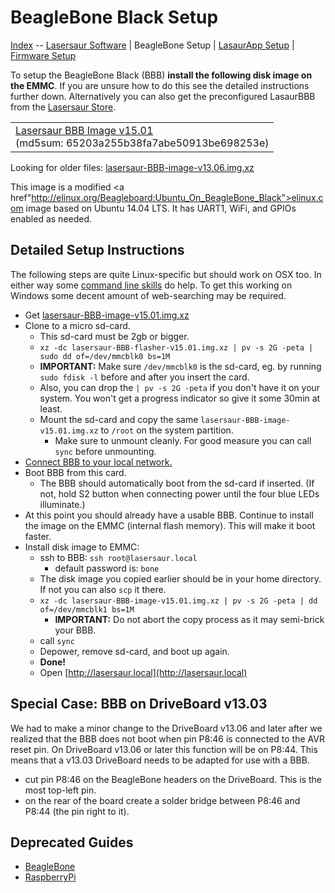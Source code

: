 BeagleBone Black Setup
=======================

[Index](index.md) -- [Lasersaur Software](software.md) | BeagleBone Setup | [LasaurApp Setup](lasaurapp_setup.md) | [Firmware Setup](firmware_setup.md)


To setup the BeagleBone Black (BBB) **install the following disk image on the EMMC**. If you are unsure how to do this see the detailed instructions further down. Alternatively you can also get the preconfigured LasaurBBB from the [Lasersaur Store](http://store.lasersaur.com/).

<table>
<tr><td>
<a href="http://file.lasersaur.com/driveboard/lasersaur-BBB-image-v15.01.img.xz">Lasersaur BBB Image v15.01</a>
<br> (md5sum: 65203a255b38fa7abe50913be698253e)
</td>
</tr>
</table>

Looking for older files:
[lasersaur-BBB-image-v13.06.img.xz](http://file.lasersaur.com/driveboard/lasersaur-BBB-image-v13.06.img.xz)

This image is a modified <a href"http://elinux.org/Beagleboard:Ubuntu_On_BeagleBone_Black">elinux.com image</a> based on Ubuntu 14.04 LTS. It has UART1, WiFi, and GPIOs enabled as needed.


Detailed Setup Instructions
---------------------------

The following steps are quite Linux-specific but should work on OSX too. In either way some [command line skills](http://www.linuxcommand.org/) do help. To get this working on Windows some decent amount of web-searching may be required.

- Get [lasersaur-BBB-image-v15.01.img.xz](http://file.lasersaur.com/driveboard/lasersaur-BBB-image-v15.01.img.xz)
- Clone to a micro sd-card.
  - This sd-card must be 2gb or bigger.
  - `xz -dc lasersaur-BBB-flasher-v15.01.img.xz | pv -s 2G -peta | sudo dd of=/dev/mmcblk0 bs=1M`
  - **IMPORTANT:** Make sure `/dev/mmcblk0` is the sd-card, eg. by running `sudo fdisk -l` before and after you insert the card.
  - Also, you can drop the `| pv -s 2G -peta` if you don't have it on your system. You won't get a progress indicator so give it some 30min at least.
  - Mount the sd-card and copy the same `lasersaur-BBB-image-v15.01.img.xz` to `/root` on the system partition.
    - Make sure to unmount cleanly. For good measure you can call `sync` before unmounting.
- [Connect BBB to your local network.](networking.md)
- Boot BBB from this card.
  - The BBB should automatically boot from the sd-card if inserted. (If not, hold S2 button when connecting power until the four blue LEDs illuminate.)
- At this point you should already have a usable BBB. Continue to install the image on the EMMC (internal flash memory). This will make it boot faster.
- Install disk image to EMMC:
  - ssh to BBB: `ssh root@lasersaur.local`
    - default password is: `bone`
  - The disk image you copied earlier should be in your home directory. If not you can also `scp` it there.
  - `xz -dc lasersaur-BBB-image-v15.01.img.xz | pv -s 2G -peta | dd of=/dev/mmcblk1 bs=1M`
    - **IMPORTANT:** Do not abort the copy process as it may semi-brick your BBB.
  - call `sync`
  - Depower, remove sd-card, and boot up again.
  - **Done!**
  - Open [http://lasersaur.local](http://lasersaur.local)



Special Case: BBB on DriveBoard v13.03
-------------------------------------

We had to make a minor change to the DriveBoard v13.06 and later after we realized that the BBB does not boot when pin P8:46 is connected to the AVR reset pin. On DriveBoard v13.06 or later this function will be on P8:44. This means that a v13.03 DriveBoard needs to be adapted for use with a BBB.

- cut pin P8:46 on the BeagleBone headers on the DriveBoard. This is the most top-left pin.
- on the rear of the board create a solder bridge between P8:46 and P8:44 (the pin right to it).


Deprecated Guides
-----------------

- [BeagleBone](beaglebone_setup.md)
- [RaspberryPi](raspberrypi_setup.md)
